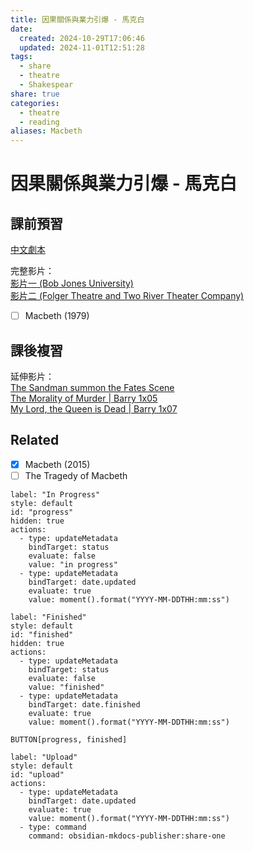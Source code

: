 ```yaml
---
title: 因果關係與業力引爆 - 馬克白
date:
  created: 2024-10-29T17:06:46
  updated: 2024-11-01T12:51:28
tags:
  - share
  - theatre
  - Shakespear
share: true
categories:
  - theatre
  - reading
aliases: Macbeth
---
```

# 因果關係與業力引爆 - 馬克白  
  
## 課前預習  
  
[中文劇本](https://www.haodoo.net/?M=u&P=H1534:0&L=book&F=-1)  
  
完整影片：  
[影片一 (Bob Jones University)](https://www.youtube.com/watch?v=ms5wRzOmqG8)  
[影片二 (Folger Theatre and Two River Theater Company)](https://www.youtube.com/watch?v=1OU0cuGuPSk)  
- [ ] Macbeth (1979)  
  
<!-- more -->  
  
## 課後複習  
  
延伸影片：  
[The Sandman summon the Fates Scene](https://www.youtube.com/watch?v=BmA4fkUrgVA)  
[The Morality of Murder | Barry 1x05](https://www.youtube.com/watch?v=o8RBXQJ2czA)  
[My Lord, the Queen is Dead | Barry 1x07](https://www.youtube.com/watch?v=PSWcEn89qOY)  
  
## Related  
  
- [x] Macbeth (2015)  
- [ ] The Tragedy of Macbeth  
  
```meta-bind-button  
label: "In Progress"  
style: default  
id: "progress"  
hidden: true  
actions:  
  - type: updateMetadata  
    bindTarget: status  
    evaluate: false  
    value: "in progress"  
  - type: updateMetadata  
    bindTarget: date.updated  
    evaluate: true  
    value: moment().format("YYYY-MM-DDTHH:mm:ss")  
```  
```meta-bind-button  
label: "Finished"  
style: default  
id: "finished"  
hidden: true  
actions:  
  - type: updateMetadata  
    bindTarget: status  
    evaluate: false  
    value: "finished"  
  - type: updateMetadata  
    bindTarget: date.finished  
    evaluate: true  
    value: moment().format("YYYY-MM-DDTHH:mm:ss")  
```  
`BUTTON[progress, finished]`  
```meta-bind-button  
label: "Upload"  
style: default  
id: "upload"  
actions:  
  - type: updateMetadata  
    bindTarget: date.updated  
    evaluate: true  
    value: moment().format("YYYY-MM-DDTHH:mm:ss")  
  - type: command  
    command: obsidian-mkdocs-publisher:share-one  
```  

